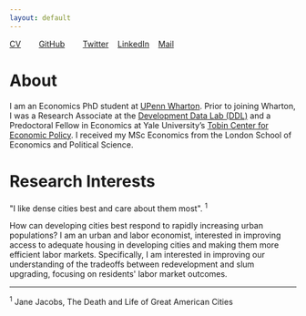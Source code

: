 ```yaml
---
layout: default
---
```


[CV](/assets/iljazi_CV.pdf)&nbsp;&nbsp;&nbsp;&nbsp;&nbsp;&nbsp;&nbsp;&nbsp;[GitHub](https://github.com/iljazieni)&nbsp;&nbsp;&nbsp;&nbsp;&nbsp;&nbsp;&nbsp;&nbsp;[Twitter](https://twitter.com/eni_iljazi/)&nbsp;&nbsp;&nbsp;&nbsp;[LinkedIn](https://www.linkedin.com/in/iljazieni/)&nbsp;&nbsp;&nbsp;&nbsp;[Mail](mailto:iljazi@devdatalab.org)

# About

I am an Economics PhD student at [UPenn Wharton](https://doctoral.wharton.upenn.edu/programs-of-study/applied-economics/). Prior to joining Wharton, I was a Research Associate at the [Development Data Lab (DDL)](https://www.devdatalab.org/) and a Predoctoral Fellow in Economics at Yale University’s [Tobin Center for Economic Policy](https://tobin.yale.edu/). I received my MSc Economics from the London School of Economics and Political Science.

# Research Interests

"I like dense cities best and care about them most". <sup>1</sup> 

How can developing cities best respond to rapidly increasing urban populations? I am an urban and labor economist, interested in improving access to adequate housing in developing cities and making them more efficient labor markets. Specifically, I am interested in improving our understanding of the tradeoffs between redevelopment and slum upgrading, focusing on residents' labor market outcomes.

---

<sup>1</sup> Jane Jacobs, The Death and Life of Great American Cities


